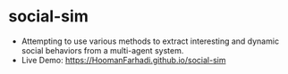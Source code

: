 # social-sim
* Attempting to use various methods to extract interesting and dynamic social behaviors from a multi-agent system.
* Live Demo: https://HoomanFarhadi.github.io/social-sim

